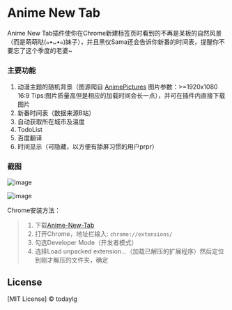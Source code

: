 Anime New Tab
==================


Anime New Tab插件使你在Chrome新建标签页时看到的不再是呆板的自然风景（而是萌萌哒(๑•ᴗ•๑)妹子），并且黑仪Sama还会告诉你新番的时间表，提醒你不要忘了这个季度的老婆~

### 主要功能

1. 动漫主题的随机背景（图源爬自 [AnimePictures](https://anime-pictures.net) 图片参数：>=1920x1080 16:9  Tips:图片质量高但是相应的加载时间会长一点），并可在插件内直接下载图片
2. 新番时间表（数据来源B站）
3. 自动获取所在城市及温度
4. TodoList
5. 百度翻译
6. 时间显示（可隐藏，以方便有舔屏习惯的用户prpr）

### 截图
![image](https://github.com/todaylg/Anime-New-Tab/master/introduceImg/screenCut1.png)

![image](https://github.com/todaylg/Anime-New-Tab/master/introduceImg/screenCut2.pn)


Chrome安装方法：

> 1. 下载[Anime-New-Tab](https://github.com/todaylg/Anime-New-Tab/)
> 2. 打开Chrome，地址栏输入: `chrome://extensions/`
> 3. 勾选Developer Mode（开发者模式）
> 4. 选择Load unpacked extension...（加载已解压的扩展程序）然后定位到刚才解压的文件夹，确定

## License

[MIT License] © todaylg